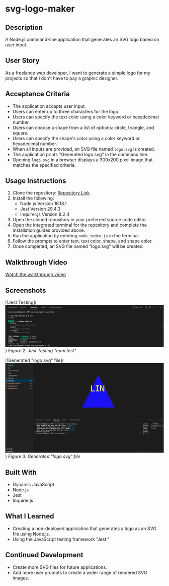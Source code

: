 # svg-logo-maker

## Description
A Node.js command-line application that generates an SVG logo based on user input.

## User Story
As a freelance web developer, I want to generate a simple logo for my projects so that I don't have to pay a graphic designer.

## Acceptance Criteria
- The application accepts user input.
- Users can enter up to three characters for the logo.
- Users can specify the text color using a color keyword or hexadecimal number.
- Users can choose a shape from a list of options: circle, triangle, and square.
- Users can specify the shape's color using a color keyword or hexadecimal number.
- When all inputs are provided, an SVG file named `logo.svg` is created.
- The application prints "Generated logo.svg" in the command line.
- Opening `logo.svg` in a browser displays a 300x200 pixel image that matches the specified criteria.

## Usage Instructions
1. Clone the repository: [Repository Link](https://github.com/jellobear27/svg-logo-maker.git)
2. Install the following:
   - Node.js Version 16.18.1
   - Jest Version 29.4.3
   - Inquirer.js Version 8.2.4
3. Open the cloned repository in your preferred source code editor.
4. Open the integrated terminal for the repository and complete the installation guides provided above.
5. Run the application by entering `node index.js` in the terminal.
6. Follow the prompts to enter text, text color, shape, and shape color.
7. Once completed, an SVG file named "logo.svg" will be created.

##  Walkthrough Video
[Watch the walkthrough video](https://drive.google.com/file/d/1NS0Ixkh94Gw5XjVO8bZXLmFMVy8M0na2/view?usp=sharing)

## Screenshots

![Jest Testing](![Alt text](./images/Screenshot%202023-09-29%20at%2010.34.01%20PM.png))
*Figure 2. Jest Testing "npm test"*

![Generated "logo.svg" file](![Alt text](./images/Screenshot%202023-09-29%20at%2010.44.05%20PM.png))
*Figure 3. Generated "logo.svg" file*

## Built With
- Dynamic JavaScript
- Node.js
- Jest
- Inquirer.js

## What I Learned
- Creating a non-deployed application that generates a logo as an SVG file using Node.js.
- Using the JavaScript testing framework "Jest."

## Continued Development
- Create more SVG files for future applications.
- Add more user prompts to create a wider range of rendered SVG images.
